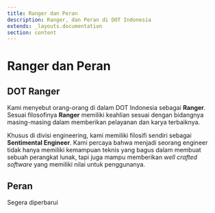```yaml
---
title: Ranger dan Peran
description: Ranger, dan Peran di DOT Indonesia
extends: _layouts.documentation
section: content
---
```


# Ranger dan Peran

## DOT Ranger

Kami menyebut orang-orang di dalam DOT Indonesia sebagai **Ranger**. Sesuai filosofinya **Ranger** memiliki keahlian sesuai dengan bidangnya masing-masing dalam memberikan pelayanan dan karya terbaiknya.

Khusus di divisi engineering, kami memiliki filosifi sendiri sebagai **Sentimental Engineer**. Kami percaya bahwa menjadi seorang engineer tidak hanya memiliki kemampuan teknis yang bagus dalam membuat sebuah perangkat lunak, tapi juga mampu memberikan *well crafted software* yang memiliki nilai untuk penggunanya. 

## Peran

Segera diperbarui

